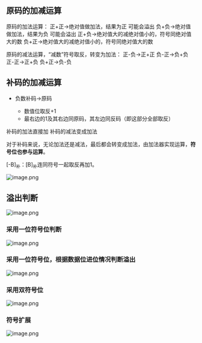 ## 原码的加减运算

原码的加法运算：
正+正→绝对值做加法，结果为正   可能会溢出
负+负→绝对值做加法，结果为负   可能会溢出
正+负→绝对值大的减绝对值小的，符号同绝对值大的数
负+正→绝对值大的减绝对值小的，符号同绝对值大的数

原码的减法运算，“减数”符号取反，转变为加法：
正-负→正+正
负-正→负+负
正-正→正+负
负+正→负-负

## 补码的加减运算

- 负数补码->原码

  - 数值位取反+1
  - 最右边的1及其右边同原码，其左边同反码（即这部分全部取反）

补码的加法直接加
补码的减法变成加法

对于补码来说，无论加法还是减法，最后都会转变成加法，由加法器实现运算，**符号位也参与运算**。

[-B]<sub>补</sub>：[B]<sub>补</sub>连同符号一起取反再加1。

![image.png](https://pic.rmb.bdstatic.com/bjh/33d0f6cb6d0fd844edb9ff8284843b8f.jpeg)

## 溢出判断

![image.png](https://pic.rmb.bdstatic.com/bjh/d2229934a03dbd7138e1981d8a7c6bd3.jpeg)

### 采用一位符号位判断

![image.png](https://pic.rmb.bdstatic.com/bjh/a4a7a03740f97ac7e2e631e9df90e873.jpeg)

### 采用一位符号位，根据数据位进位情况判断溢出

![image.png](https://pic.rmb.bdstatic.com/bjh/036b1976f116f8e565e58d9110539018.jpeg)

### 采用双符号位

![image.png](https://pic.rmb.bdstatic.com/bjh/c41c7d5c23e80146da361035723eb632.jpeg)

### 符号扩展

![image.png](https://pic.rmb.bdstatic.com/bjh/25e605649c0b7994e92e15834fed443e.jpeg)

